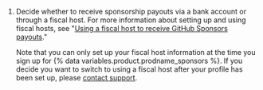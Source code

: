 1. Decide whether to receive sponsorship payouts via a bank account or through a fiscal host. For more information about setting up and using fiscal hosts, see "[Using a fiscal host to receive GitHub Sponsors payouts](/sponsors/receiving-sponsorships-through-github-sponsors/using-a-fiscal-host-to-receive-github-sponsors-payouts)."

    Note that you can only set up your fiscal host information at the time you sign up for {% data variables.product.prodname_sponsors %}. If you decide you want to switch to using a fiscal host after your profile has been set up, please [contact support](https://support.github.com/contact/account?type=github_sponsors&subject=GitHub+Sponsors:+Fiscal+Host).
